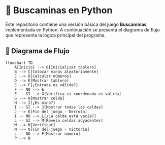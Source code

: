# 🧠 Buscaminas en Python

Este repositorio contiene una versión básica del juego **Buscaminas** implementada en Python. A continuación se presenta el diagrama de flujo que representa la lógica principal del programa.

## 🔁 Diagrama de Flujo

```mermaid
flowchart TD
    A[Inicio] --> B[Inicializar tablero]
    B --> C[Colocar minas aleatoriamente]
    C --> D[Calcular números]
    D --> E[Mostrar tablero]
    E --> F[¿Entrada es válida?]
    F -- NO --> E
    F -- SÍ --> G[Verifica si coordenada es válida]
    G --> H[Mostrar celda]
    H --> I[¿Es mina?]
    I -- SÍ --> J[Mostrar todas las celdas]
    J --> K[Fin del juego - Derrota]
    I -- NO --> L[¿La celda está vacía?]
    L -- SÍ --> M[Revela celdas adyacentes]
    M --> N[Verificar]
    N --> O[Fin del juego - Victoria]
    L -- NO --> P[Mostrar número]
    P --> N